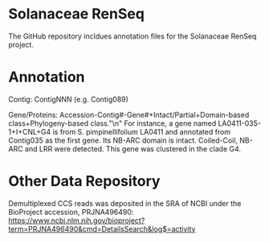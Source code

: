 # Solanaceae RenSeq
The GitHub repository incldues annotation files for the Solanaceae RenSeq project.

# Annotation 
Contig: ContigNNN (e.g. Contig089) 

Gene/Proteins: Accession-Contig#-Gene#+Intact/Partial+Domain-based class+Phylogeny-based class."\n" 
For instance, a gene named LA0411-035-1+I+CNL+G4 is from S. pimpinellifolium LA0411 and annotated from Contig035 as the first gene. Its NB-ARC domain is intact. Coiled-Coil, NB-ARC and LRR were detected. This gene was clustered in the clade G4. 


# Other Data Repository
Demultiplexed CCS reads was deposited in the SRA of NCBI under the BioProject accession, PRJNA496490: https://www.ncbi.nlm.nih.gov/bioproject?term=PRJNA496490&cmd=DetailsSearch&log$=activity
